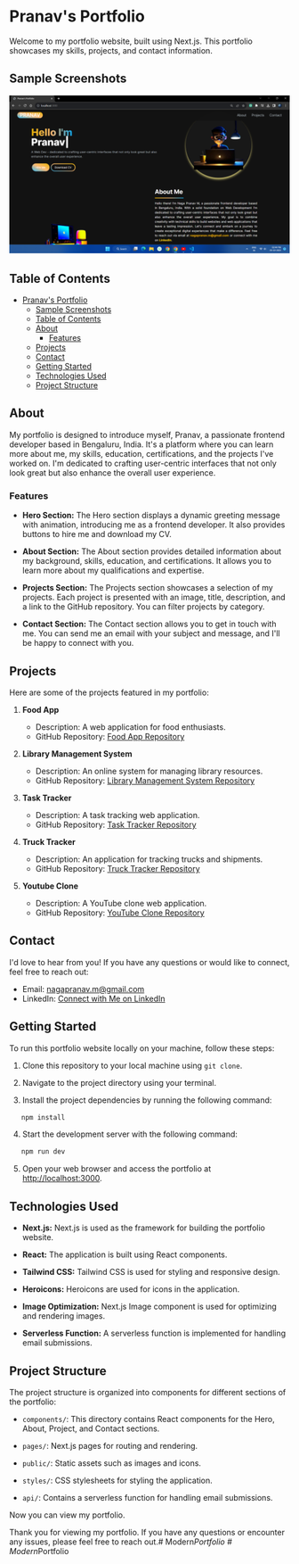# Pranav's Portfolio

Welcome to my portfolio website, built using Next.js. This portfolio showcases my skills, projects, and contact information.

## Sample Screenshots
<img src="public\screenshots\screenshot_01.png" alt="portfolio_screenshot">


## Table of Contents

- [Pranav's Portfolio](#pranavs-portfolio)
  - [Sample Screenshots](#sample-screenshots)
  - [Table of Contents](#table-of-contents)
  - [About](#about)
    - [Features](#features)
  - [Projects](#projects)
  - [Contact](#contact)
  - [Getting Started](#getting-started)
  - [Technologies Used](#technologies-used)
  - [Project Structure](#project-structure)

## About

My portfolio is designed to introduce myself, Pranav, a passionate frontend developer based in Bengaluru, India. It's a platform where you can learn more about me, my skills, education, certifications, and the projects I've worked on. I'm dedicated to crafting user-centric interfaces that not only look great but also enhance the overall user experience. 

### Features

- **Hero Section:** The Hero section displays a dynamic greeting message with animation, introducing me as a frontend developer. It also provides buttons to hire me and download my CV.

- **About Section:** The About section provides detailed information about my background, skills, education, and certifications. It allows you to learn more about my qualifications and expertise.

- **Projects Section:** The Projects section showcases a selection of my projects. Each project is presented with an image, title, description, and a link to the GitHub repository. You can filter projects by category.

- **Contact Section:** The Contact section allows you to get in touch with me. You can send me an email with your subject and message, and I'll be happy to connect with you.

## Projects

Here are some of the projects featured in my portfolio:

1. **Food App**
   - Description: A web application for food enthusiasts.
   - GitHub Repository: [Food App Repository](https://github.com/prannav225/FoodApp_Front-end)

2. **Library Management System**
   - Description: An online system for managing library resources.
   - GitHub Repository: [Library Management System Repository](https://github.com/prannav225/LibraryManagementSystem)

3. **Task Tracker**
   - Description: A task tracking web application.
   - GitHub Repository: [Task Tracker Repository](https://github.com/prannav225/TaskTracker-Frontend)

4. **Truck Tracker**
   - Description: An application for tracking trucks and shipments.
   - GitHub Repository: [Truck Tracker Repository](https://github.com/prannav225/Truck_Tracker_App)

5. **Youtube Clone**
   - Description: A YouTube clone web application.
   - GitHub Repository: [YouTube Clone Repository](https://github.com/prannav225/MyTube)

## Contact

I'd love to hear from you! If you have any questions or would like to connect, feel free to reach out:

- Email: nagapranav.m@gmail.com
- LinkedIn: [Connect with Me on LinkedIn](https://www.linkedin.com/in/prannav-m/)

## Getting Started

To run this portfolio website locally on your machine, follow these steps:

1. Clone this repository to your local machine using `git clone`.

2. Navigate to the project directory using your terminal.

3. Install the project dependencies by running the following command:

```bash
   npm install
   ```

4. Start the development server with the following command:

```bash
   npm run dev
   ```

5. Open your web browser and access the portfolio at [http://localhost:3000](http://localhost:3000).

## Technologies Used

- **Next.js:** Next.js is used as the framework for building the portfolio website.

- **React:** The application is built using React components.

- **Tailwind CSS:** Tailwind CSS is used for styling and responsive design.

- **Heroicons:** Heroicons are used for icons in the application.

- **Image Optimization:** Next.js Image component is used for optimizing and rendering images.

- **Serverless Function:** A serverless function is implemented for handling email submissions.

## Project Structure

The project structure is organized into components for different sections of the portfolio:

- `components/`: This directory contains React components for the Hero, About, Project, and Contact sections.

- `pages/`: Next.js pages for routing and rendering.

- `public/`: Static assets such as images and icons.

- `styles/`: CSS stylesheets for styling the application.

- `api/`: Contains a serverless function for handling email submissions.

Now you can view my portfolio.

Thank you for viewing my portfolio. If you have any questions or encounter any issues, please feel free to reach out.#   M o d e r n _ P o r t f o l i o 
 
 #   M o d e r n _ P o r t f o l i o 
 
 
